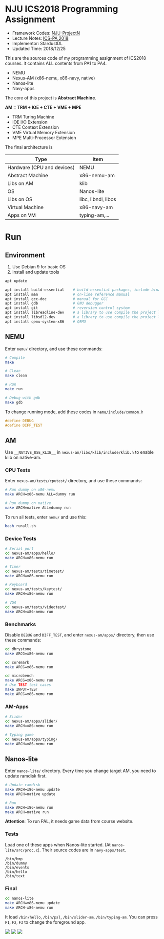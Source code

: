 # NJU ICS2018 Programming Assignment

- Framework Codes: [NJU-ProjectN](https://github.com/NJU-ProjectN)
- Lecture Notes: [ICS-PA 2018](https://nju-ics.gitbooks.io/ics2018-programming-assignment/)
- Implementor: StardustDL
- Updated Time: 2018/12/25

This are the sources code of my programming assignment of ICS2018 courses. It contains ALL contents from PA1 to PA4.

- NEMU
- Nexus-AM (x86-nemu, x86-navy, native)
- Nanos-lite
- Navy-apps

The core of this project is **Abstract Machine**.

**AM = TRM + IOE + CTE + VME + MPE**

- TRM Turing Machine
- IOE I/O Extension
- CTE Context Extension
- VME Virtual Memory Extension
- MPE Multi-Processor Extension

The final architecture is

|Type|Item|
|-|-|
|Hardware (CPU and devices)|NEMU|
|Abstract Machine|x86-nemu-am|
|Libs on AM|klib|
|OS|Nanos-lite|
|Libs on OS|libc, libndl, libos|
|Virtual Machine|x86-navy-am|
|Apps on VM|typing-am,...|

# Run

## Environment

1. Use Debian 9 for basic OS
2. Install and update tools

```sh
apt update

apt install build-essential    # build-essential packages, include binary utilities, gcc, make, and so on
apt install man                # on-line reference manual
apt install gcc-doc            # manual for GCC
apt install gdb                # GNU debugger
apt install git                # reversion control system
apt install libreadline-dev    # a library to use compile the project later
apt install libsdl2-dev        # a library to use compile the project later
apt install qemu-system-x86    # QEMU
```

## NEMU

Enter `nemu/` directory, and use these commands:

```sh
# Compile
make

# Clean
make clean

# Run
make run

# Debug with gdb
make gdb
```

To change running mode, add these codes in `nemu/include/common.h`

```c
#define DEBUG
#define DIFF_TEST
```

## AM

Use `__NATIVE_USE_KLIB__` in `nexus-am/libs/klib/include/klib.h` to enable klib on native-am.

### CPU Tests

Enter `nexus-am/tests/cputest/` directory, and use these commands:

```sh
# Run dummy on x86-nemu
make ARCH=x86-nemu ALL=dummy run

# Run dummy on native
make ARCH=native ALL=dummy run
```

To run all tests, enter `nemu/` and use this:

```sh
bash runall.sh
```

### Device Tests

```sh
# Serial port
cd nexus-am/apps/hello/
make ARCH=x86-nemu run

# Timer
cd nexus-am/tests/timetest/
make ARCH=x86-nemu run

# Keyboard
cd nexus-am/tests/keytest/
make ARCH=x86-nemu run

# VGA
cd nexus-am/tests/videotest/
make ARCH=x86-nemu run
```

### Benchmarks

Disable `DEBUG` and `DIFF_TEST`, and enter `nexus-am/apps/` directory, then use these commands:

```sh
cd dhrystone
make ARCG=x86-nemu run

cd coremark
make ARCG=x86-nemu run

cd microbench
make ARCG=x86-nemu run
# Use TEST test cases
make INPUT=TEST
make ARCG=x86-nemu run
```

### AM-Apps

```sh
# Slider
cd nexus-am/apps/slider/
make ARCH=x86-nemu run

# Typing game
cd nexus-am/apps/typing/
make ARCH=x86-nemu run
```

## Nanos-lite

Enter `nanos-lite/` directory. Every time you change target AM, you need to update ramdisk first.

```sh
# Update ramdisk
make ARCH=x86-nemu update
make ARCH=native update

# Run
make ARCH=x86-nemu run
make ARCH=native run
```

**Attention**: To run PAL, it needs game data from course website.

### Tests

Load one of these apps when Nanos-lite started. (At `nanos-lite/src/proc.c`). Their source codes are in `navy-apps/test`.

```
/bin/bmp
/bin/dummy
/bin/events
/bin/hello
/bin/text
```

### Final

```sh
cd nanos-lite
make ARCH=x86-nemu update
make ARCH-x86-nemu run
```

It load `/bin/hello`, `/bin/pal`, `/bin/slider-am`, `/bin/typing-am`. You can press `F1`, `F2`, `F3` to change the foreground app.

![](docs/final-a.png)
![](docs/final-b.png)
![](docs/final-c.png)